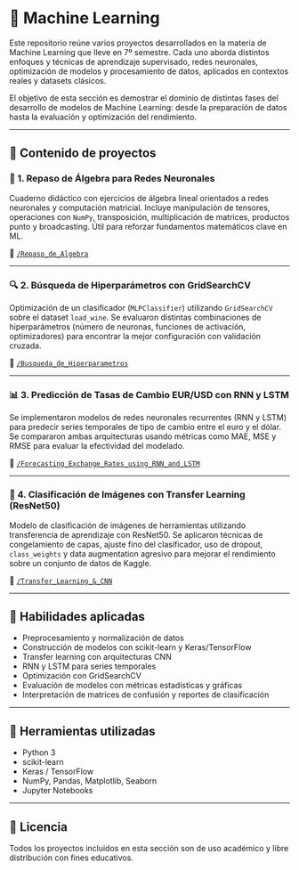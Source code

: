 # 🤖 Machine Learning

Este repositorio reúne varios proyectos desarrollados en la materia de Machine Learning que lleve en 7º semestre. 
Cada uno aborda distintos enfoques y técnicas de aprendizaje supervisado, redes neuronales, optimización de modelos y procesamiento de datos, aplicados en contextos reales y datasets clásicos.

El objetivo de esta sección es demostrar el dominio de distintas fases del desarrollo de modelos de Machine Learning: desde la preparación de datos hasta la evaluación y optimización del rendimiento.

---

## 📁 Contenido de proyectos

### 📐 1. Repaso de Álgebra para Redes Neuronales

Cuaderno didáctico con ejercicios de álgebra lineal orientados a redes neuronales y computación matricial. Incluye manipulación de tensores, operaciones con `NumPy`, transposición, multiplicación de matrices, productos punto y broadcasting. Útil para reforzar fundamentos matemáticos clave en ML.

📂 [`/Repaso_de_Algebra`](./Repaso_de_Algebra)

---

### 🔍 2. Búsqueda de Hiperparámetros con GridSearchCV

Optimización de un clasificador (`MLPClassifier`) utilizando `GridSearchCV` sobre el dataset `load_wine`. Se evaluaron distintas combinaciones de hiperparámetros (número de neuronas, funciones de activación, optimizadores) para encontrar la mejor configuración con validación cruzada.

📂 [`/Busqueda_de_Hiperparametros`](./Busqueda_de_Hiperparametros)

---

### 📊 3. Predicción de Tasas de Cambio EUR/USD con RNN y LSTM

Se implementaron modelos de redes neuronales recurrentes (RNN y LSTM) para predecir series temporales de tipo de cambio entre el euro y el dólar. Se compararon ambas arquitecturas usando métricas como MAE, MSE y RMSE para evaluar la efectividad del modelado.

📂 [`/Forecasting_Exchange_Rates_using_RNN_and_LSTM`](./Forecasting_Exchange_Rates_using_RNN_and_LSTM)

---

### 🧠 4. Clasificación de Imágenes con Transfer Learning (ResNet50)

Modelo de clasificación de imágenes de herramientas utilizando transferencia de aprendizaje con ResNet50. Se aplicaron técnicas de congelamiento de capas, ajuste fino del clasificador, uso de dropout, `class_weights` y data augmentation agresivo para mejorar el rendimiento sobre un conjunto de datos de Kaggle.

📂 [`/Transfer_Learning_&_CNN`](./Transfer_Learning_&_CNN)

---

## 🧠 Habilidades aplicadas

- Preprocesamiento y normalización de datos
- Construcción de modelos con scikit-learn y Keras/TensorFlow
- Transfer learning con arquitecturas CNN
- RNN y LSTM para series temporales
- Optimización con GridSearchCV
- Evaluación de modelos con métricas estadísticas y gráficas
- Interpretación de matrices de confusión y reportes de clasificación

---

## 📌 Herramientas utilizadas

- Python 3
- scikit-learn
- Keras / TensorFlow
- NumPy, Pandas, Matplotlib, Seaborn
- Jupyter Notebooks

---

## 📄 Licencia

Todos los proyectos incluidos en esta sección son de uso académico y libre distribución con fines educativos.
